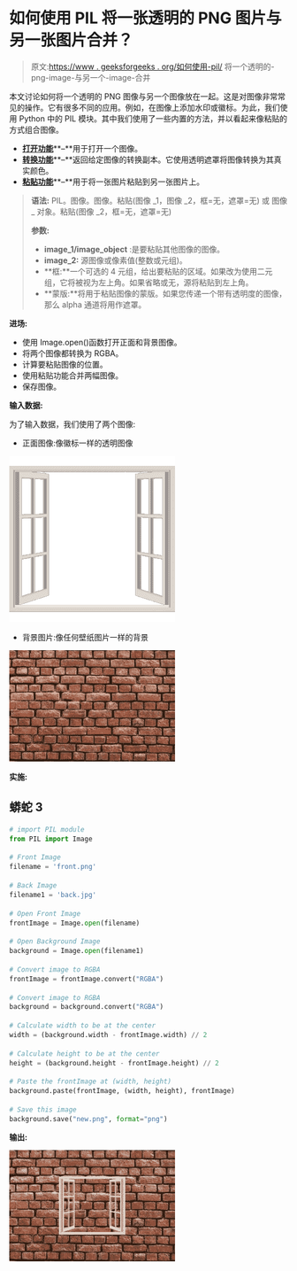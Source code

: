 # 如何使用 PIL 将一张透明的 PNG 图片与另一张图片合并？

> 原文:[https://www . geeksforgeeks . org/如何使用-pil/](https://www.geeksforgeeks.org/how-to-merge-a-transparent-png-image-with-another-image-using-pil/) 将一个透明的-png-image-与另一个-image-合并

本文讨论如何将一个透明的 PNG 图像与另一个图像放在一起。这是对图像非常常见的操作。它有很多不同的应用。例如，在图像上添加水印或徽标。为此，我们使用 Python 中的 PIL 模块。其中我们使用了一些内置的方法，并以看起来像粘贴的方式组合图像。

*   [**打开功能**](https://www.geeksforgeeks.org/python-pil-image-open-method/)**–**用于打开一个图像。
*   [**转换功能**](https://www.geeksforgeeks.org/python-pil-image-convert-method/)**–**返回给定图像的转换副本。它使用透明遮罩将图像转换为其真实颜色。
*   [**粘贴功能**](https://www.geeksforgeeks.org/python-pil-paste-and-rotate-method/)**–**用于将一张图片粘贴到另一张图片上。

> **语法:** PIL。图像。图像。粘贴(图像 _1，图像 _2，框=无，遮罩=无)
> 或
> 图像 _ 对象。粘贴(图像 _2，框=无，遮罩=无)
> 
> **参数:**
> 
> *   **image_1/image_object** :是要粘贴其他图像的图像。
> *   **image_2:** 源图像或像素值(整数或元组)。
> *   **框:**一个可选的 4 元组，给出要粘贴的区域。如果改为使用二元组，它将被视为左上角。如果省略或无，源将粘贴到左上角。
> *   **蒙版:**将用于粘贴图像的蒙版。如果您传递一个带有透明度的图像，那么 alpha 通道将用作遮罩。

**进场:**

*   使用 Image.open()函数打开正面和背景图像。
*   将两个图像都转换为 RGBA。
*   计算要粘贴图像的位置。
*   使用粘贴功能合并两幅图像。
*   保存图像。

**输入数据:**

为了输入数据，我们使用了两个图像:

*   正面图像:像徽标一样的透明图像

![](img/6eef31f69698076a8fb2f4700bebf052.png)

*   背景图片:像任何壁纸图片一样的背景

![](img/e55aeec8137f6e6e84d4a91d94dd0e53.png)

**实施:**

## 蟒蛇 3

```py
# import PIL module
from PIL import Image

# Front Image
filename = 'front.png'

# Back Image
filename1 = 'back.jpg'

# Open Front Image
frontImage = Image.open(filename)

# Open Background Image
background = Image.open(filename1)

# Convert image to RGBA
frontImage = frontImage.convert("RGBA")

# Convert image to RGBA
background = background.convert("RGBA")

# Calculate width to be at the center
width = (background.width - frontImage.width) // 2

# Calculate height to be at the center
height = (background.height - frontImage.height) // 2

# Paste the frontImage at (width, height)
background.paste(frontImage, (width, height), frontImage)

# Save this image
background.save("new.png", format="png")
```

**输出:**

![](img/d48d29934b495136aa6e47ddd140505f.png)